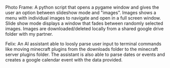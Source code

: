 Photo Frame: A python script that opens a pygame window and gives the user an option between slideshow mode and "images". Images shows a menu with individual images to navigate and open in a full screen window.
Slide show mode displays a window that fades between randomly selected images. Images are downloaded/deleted locally from a shared google drive folder with my partner. 

Felix: An AI assistant able to loosly parse user input to terminal commands like moving minecraft plugins from the downloads folder to the minecraft server plugins folder. The assistant is also able to parse
dates or events and creates a google calendar event with the data provided. 
